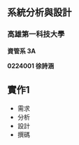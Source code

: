  系統分析與設計 
------------------------------------
### 高雄第一科技大學 ###

**資管系 3A**

**0224001 徐詩涵**


## 實作1 ##

- 需求
- 分析
- 設計
- 撰碼
